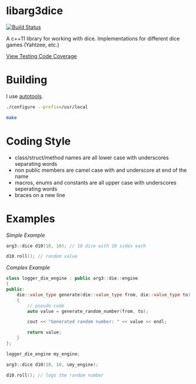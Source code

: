 libarg3dice
===========

[![Build Status](https://travis-ci.org/c0der78/arg3dice.svg?branch=master)](https://travis-ci.org/c0der78/arg3dice)

A c++11 library for working with dice.  Implementations for different dice games (Yahtzee, etc.)

[View Testing Code Coverage](http://htmlpreview.github.com/?https://github.com/c0der78/arg3dice/blob/master/coverage/index.html)

Building
========

I use [autotools](http://en.wikipedia.org/wiki/GNU_build_system).

```bash
./configure --prefix=/usr/local

make
```

Coding Style
============

- class/struct/method names are all lower case with underscores separating words
- non public members are camel case with and underscore at end of the name
- macros, enums and constants are all upper case with underscores seperating words
- braces on a new line

Examples
========

*Simple Example*

```c++
arg3::dice d10(10, 10); // 10 dice with 10 sides each

d10.roll(); // random value
```

*Complex Example*

```c++
class logger_die_engine : public arg3::die::engine
{
public:
    die::value_type generate(die::value_type from, die::value_type to)
    {
    	// pseudo code
    	auto value = generate_random_number(from, to);

    	cout << "Generated random number: " << value << endl;

    	return value;
	}
};

logger_die_engine my_engine;

arg3::dice d10(10, 10, &my_engine);

d10.roll(); // logs the random number
```

